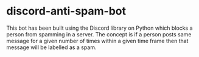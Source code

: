 # discord-anti-spam-bot
This bot has been built using the Discord library on Python which blocks a person from spamming in a server.
The concept is if a person posts same message for a given number of times within a given time frame then that message will be labelled as a spam.
